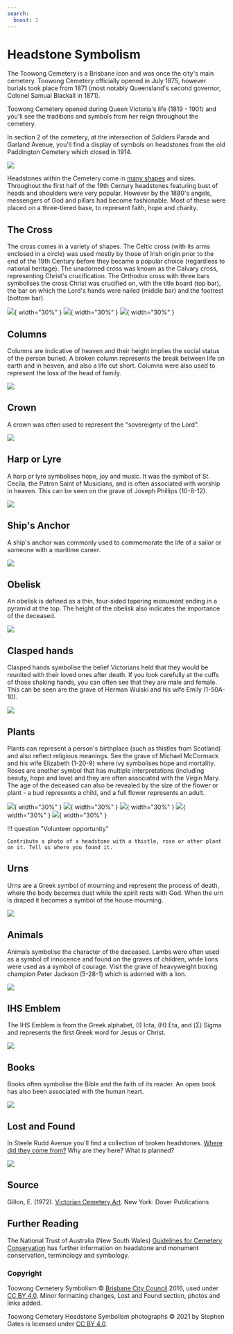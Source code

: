 ```yaml
---
search:
  boost: 2  
---
```


#  Headstone Symbolism

The Toowong Cemetery is a Brisbane icon and was once the city's main cemetery. Toowong Cemetery officially opened in July 1875, however burials took place from 1871 (most notably Queensland's second governor, Colonel Samual Blackall in 1871).

Toowong Cemetery opened during Queen Victoria's life (1819 - 1901) and you'll see the traditions and symbols from her reign throughout the cemetery.

In section 2 of the cemetery, at the intersection of Soldiers Parade and Garland Avenue, you'll find a display of symbols on headstones from the old Paddington Cemetery which closed in 1914. 

![](../assets/symbolism-display.jpg)

<!-- link to map --> 

Headstones within the Cemetery come in [many shapes](shapes.md) and sizes. Throughout the first half of the 19th Century headstones featuring bust of heads and shoulders were very popular. However by the 1880's angels, messengers of God and pillars had become fashionable. Most of these were placed on a three-tiered base, to represent faith, hope and charity. 

## The Cross

The cross comes in a variety of shapes. The Celtic cross (with its arms enclosed in a circle) was used mostly by those of Irish origin prior to the end of the 19th Century before they became a popular choice (regardless to national heritage). The unadorned cross was known as the Calvary cross, representing Christ's crucification. The Orthodox cross with three bars symbolises the cross Christ was crucified on, with the title board (top bar), the bar on which the Lord's hands were nailed (middle bar) and the footrest (bottom bar).

![](../assets/celtic-cross.jpg){ width="30%" } ![](../assets/cross-with-bird-and-flowers.jpg){ width="30%" } ![](../assets/orthodox-cross.jpg){ width="30%" }

## Columns

Columns are indicative of heaven and their height implies the social status of the person buried. A broken column represents the break between life on earth and in heaven, and also a life cut short. Columns were also used to represent the loss of the head of family.

![](../assets/column.jpg)

## Crown

A crown was often used to represent the "sovereignty of the Lord".

![](../assets/crown.jpg)
<!-- add caption and plot id -->

## Harp or Lyre

A harp or lyre symbolises hope, joy and music. It was the symbol of St. Cecila, the Patron Saint of Musicians, and is often associated with worship in heaven. This can be seen on the grave of Joseph Phillips (10-8-12).

![](../assets/lyre.jpg)

## Ship's Anchor

A ship's anchor was commonly used to commemorate the life of a sailor or someone with a maritime career. 

![](../assets/anchor.jpg)
<!-- add caption and plot id -->

## Obelisk

An obelisk is defined as a thin, four-sided tapering monument ending in a pyramid at the top. The height of the obelisk also indicates the importance of the deceased. 

![](../assets/obelisk.jpg)
<!-- add caption and plot id -->

## Clasped hands

Clasped hands symbolise the belief Victorians held that they would be reunited with their loved ones after death. If you look carefully at the cuffs of those shaking hands, you can often see that they are male and female. This can be seen are the grave of Herman Wuiski and his wife Emily (1-50A-10).

![](../assets/clasped-hands.jpg)
<!-- add caption and plot id -->
<!-- get photo of of Herman Wuiski and his wife Emily (1-50A-10) -->

## Plants

Plants can represent a person's birthplace (such as thistles from Scotland) and also reflect religious meanings. See the grave of Michael McCormack and his wife Elizabeth (1-20-9) where ivy symbolises hope and mortality. Roses are another symbol that has multiple interpretations (including beauty, hope and love) and they are often associated with the Virgin Mary. The age of the deceased can also be revealed by the size of the flower or plant - a bud represents a child, and a full flower represents an adult. 

![](../assets/plant.jpg){ width="30%" }  ![](../assets/cross-with-vine.jpg){ width="30%" }  ![](../assets/bud.jpg){ width="30%" } 
![](../assets/thistle.jpg){ width="30%" } ![](../assets/rose.jpg){ width="30%" }


<!-- add caption and plot id -->
<!-- Get photo of Michael McCormack and his wife Elizabeth (1-20-9) -->

!!! question "Volunteer opportunity"

    Contribute a photo of a headstone with a thistle, rose or other plant on it. Tell us where you found it. 

## Urns

Urns are a Greek symbol of mourning and represent the process of death, where the body becomes dust while the spirit rests with God. When the urn is draped it becomes a symbol of the house mourning.

![](../assets/draped-urn.jpg)
<!-- add caption and plot id -->

## Animals

Animals symbolise the character of the deceased. Lambs were often used as a symbol of innocence and found on the graves of children, while lions were used as a symbol of courage. Visit the grave of heavyweight boxing champion Peter Jackson (5-28-1) which is adorned with a lion.

![](../assets/lion.jpg)
<!-- add caption and plot id -->

## IHS Emblem

The IHS Emblem is from the Greek alphabet, (I) Iota, (H) Eta, and (Σ) Sigma and represents the first Greek word for Jesus or Christ. 

![](../assets/ihs.jpg)
<!-- add caption and plot id -->

## Books

Books often symbolise the Bible and the faith of its reader. An open book has also been associated with the human heart.

![](../assets/book.jpg)
<!-- photos --> 
<!-- add caption and plot id -->

## Lost and Found

In Steele Rudd Avenue you'll find a collection of broken headstones. [Where did they come from?](../about/archaeological-digs.md) Why are they here? What is planned? 

![](../assets/lost-and-found.jpg)
<!-- add caption and plot id -->

## Source

Gillon, E. (1972). [Victorian Cemetery Art][Victorian Cemetery Art]. New York: Dover Publications 

## Further Reading

The National Trust of Australia (New South Wales) [Guidelines for Cemetery Conservation](https://www.nationaltrust.org.au/services/cemetery-conservation/) has further information on headstone and monument conservation, terminology and symbology. 

### Copyright

Toowong Cemetery Symbolism © [Brisbane City Council](https://www.brisbane.qld.gov.au) 2016, used under [CC BY 4.0][cc-by]. Minor formatting changes, Lost and Found section, photos and links added.

Toowong Cemetery Headstone Symbolism photographs © 2021 by Stephen Gates is licensed under [CC BY 4.0][cc-by].

<!-- Links -->

[cc-by]: https://creativecommons.org/licenses/by/4.0/  "Creative Commons Attribution 4.0 Licence"
[Victorian Cemetery Art]: http://onesearch.slq.qld.gov.au/primo-explore/fulldisplay?docid=slq_alma21121028210002061&context=L&vid=SLQ&lang=en_US&search_scope=SLQ_PCI_EBSCO&adaptor=Local%20Search%20Engine&tab=all&query=any,contains,Victorian%20Cemetery%20Art "Victorian Cemetery Art in the State Library of Queensland Catalogue"
